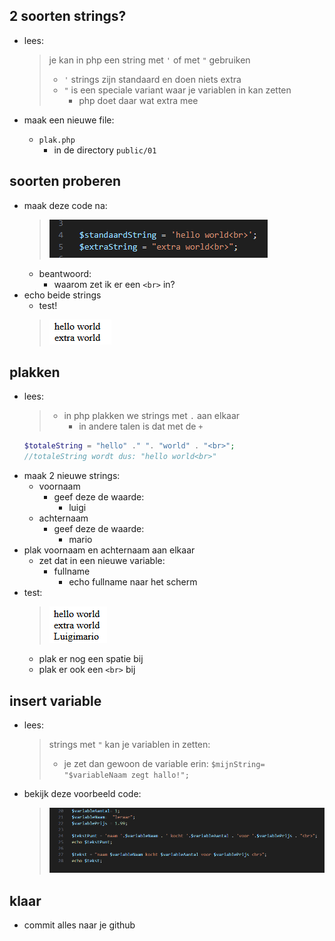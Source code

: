 ## 2 soorten strings?

- lees:
    > je kan in php een string met `'` of met `"` gebruiken
    > - `'` strings zijn standaard en doen niets extra
    > - `"` is een speciale variant waar je variablen in kan zetten
    >     - php doet daar wat extra mee

- maak een nieuwe file:
    - `plak.php`
        - in de directory `public/01`

## soorten proberen

- maak deze code na:
    > ![](img/2strings.PNG)
    - beantwoord: 
        - waarom zet ik er een `<br>` in?
- echo beide strings 
    - test!
    > ![](img/2stringsresult.PNG)

    
## plakken

- lees:
    > - in php plakken we strings met `.` aan elkaar
    >     - in andere talen is dat met de `+`
    ```php
    $totaleString = "hello" ." ". "world" . "<br>";
    //totaleString wordt dus: "hello world<br>"
    ```
- maak 2 nieuwe strings:
    - voornaam
        - geef deze de waarde:
            - luigi
    - achternaam
        - geef deze de waarde:
            - mario
- plak voornaam en achternaam aan elkaar
    - zet dat in een nieuwe variable: 
        - fullname
            - echo fullname naar het scherm
- test:
    > ![](img/luigi.PNG)
    - plak er nog een spatie bij
    - plak er ook een `<br>` bij


## insert variable

- lees:
    > strings met `"` kan je variablen in zetten:
    > - je zet dan gewoon de variable erin:
    >   ```$mijnString= "$variableNaam zegt hallo!";```

- bekijk deze voorbeeld code:
    > ![](img/voorbeeld.PNG)

## klaar
- commit alles naar je github

